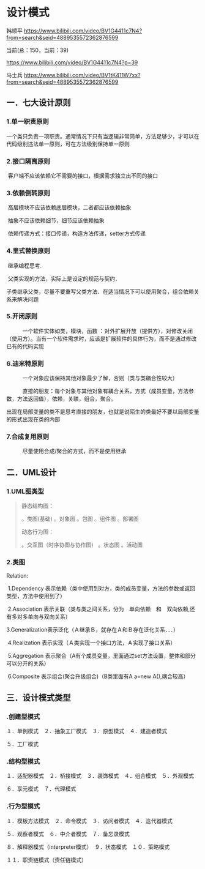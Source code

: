 # 设计模式

韩顺平
https://www.bilibili.com/video/BV1G4411c7N4?from=search&seid=4889535572362876599

当前(总：150，当前：39) 

https://www.bilibili.com/video/BV1G4411c7N4?p=39

马士兵
https://www.bilibili.com/video/BV1tK411W7xx?from=search&seid=4889535572362876599

## 一．七大设计原则

### 1.单一职责原则

​			一个类只负责一项职责。通常情况下只有当逻辑非常简单，方法足够少，才可以在代码级别违法单一原则，可在方法级别保持单一原则

### 2.接口隔离原则

​			客户端不应该依赖它不需要的接口，根据需求独立出不同的接口

### 3.依赖倒转原则

​		高层模块不应该依赖底层模块，二者都应该依赖抽象

​		抽象不应该依赖细节，细节应该依赖抽象

​		依赖传递方式：接口传递，构造方法传递，setter方式传递			

### 4.里式替换原则

​		继承编程思考.

​		父类实现的方法，实际上是设定的规范与契约．

​		子类继承父类，尽量不要重写父类方法．在适当情况下可以使用聚合，组合依赖关系来解决问题

### 5.开闭原则

　　　一个软件实体如类，模块，函数 ：对外扩展开放（提供方），对修改关闭（使用方）。当有一个软件需求时，应该是扩展软件的具体行为，而不是通过修改已有的代码实现

### 6.迪米特原则

　　　一个对象应该保持其他对象最少了解，否则（类与类耦合性较大）

　　　直接的朋友：每个对象与其他对象有耦合关系，方式（成员变量，方法参数，方法返回值），依赖，关联，组合，聚合。

出现在局部变量的类不是思考直接的朋友，也就是说陌生的类最好不要以局部变量的形式出现在类的内部

### 7.合成复用原则

　　　尽量使用合成/聚合的方式，而不是使用继承

## 二．UML设计

### 1.UML图类型

> 静态结构图：
>
> 。类图(基础)	。对象图	。包图	。组件图	。部署图
>
> 动态行为图：
>
> 。交互图（时序协图与协作图）	。状态图	。活动图

### 2.类图

Relation:

​	1.Dependency	表示依赖（类中使用到对方，类的成员变量，方法的参数或返回类型，方法中使用到了）

​	2.Association	表示关联（类与类之间关系，分为　单向依赖　和　双向依赖,还有多对多单向与双向关系）

​	3.Generalization表示泛化（Ａ继承Ｂ，就存在Ａ和Ｂ存在泛化关系．．．）

​	4.Realization	表示实现（Ａ类实现一个接口方法，Ａ实现了接口关系）

​	5.Aggregation	表示聚合（A有个成员变量，里面通过set方法设置，整体和部分可以分开的关系）

​	6.Composite	表示组合(聚合升级组合)（B类里面有A a=new A(),耦合较高）

## 三．设计模式类型

### .创建型模式

１．单例模式　２．抽象工厂模式　３．原型模式　４．建造者模式　

５．工厂模式

### .结构型模式

１．适配器模式　２．桥接模式　３．装饰模式　４．组合模式　５．外观模式

６．享元模式　７．代理模式

### .行为型模式

１．模板方法模式　２．命令模式　３．访问者模式　４．迭代器模式　

５．观察者模式　６．中介者模式　７．备忘录模式　

８．解释器模式（interpreter模式）　９．状态模式　１０．策略模式

１１．职责链模式（责任链模式）